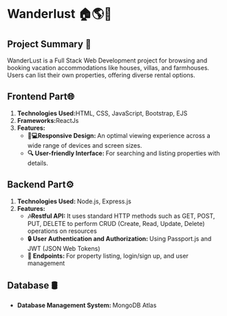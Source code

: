 <h1>Wanderlust 🏠🌎🎉</h1>

<h2>Project Summary 📄</h2>
<p>WanderLust is a Full Stack Web Development project for browsing and booking vacation accommodations like houses, villas, and farmhouses. Users can list their own properties, offering diverse rental options. </p>

<h2>Frontend Part🌐</h2>
<ol>
  <li><b>Technologies Used:</b>HTML, CSS, JavaScript, Bootstrap, EJS</li>
  <li><b>Frameworks:</b>ReactJs</li>
  <li><b>Features:</b> <ul>
    <li><b>📱💻Responsive Design: </b>An optimal viewing experience across a wide range of devices and screen sizes.</li>
     <li><b>🔍 User-friendly Interface: </b>For searching and listing properties with details.</li>
  </ul></li>
</ol>

<h2>Backend Part⚙️</h2>
 <ol><li><b>Technologies Used: </b>Node.js, Express.js</li>
  <li><b>Features:</b> <ul>
    <li><b>🎶Restful API: </b>It uses standard HTTP methods such as GET, POST, PUT, DELETE to perform CRUD (Create, Read, Update, Delete) operations on resources</li>
     <li><b>🔒 User Authentication and Authorization:  </b>Using Passport.js and JWT (JSON Web Tokens)</li>
    <li><b>📄 Endpoints:  </b>For property listing, login/sign up, and user management</li>
  </ul></li>
 </ol>

 <h2>Database 🛢️</h2>
 <ul><li><b>Database Management System: </b>MongoDB Atlas</li></ul>

